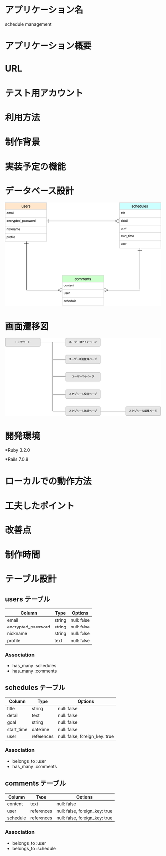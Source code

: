 # アプリケーション名
schedule management

# アプリケーション概要

# URL

# テスト用アカウント

# 利用方法

# 制作背景

# 実装予定の機能

# データベース設計
![ER Diagram](./images/test.png)

# 画面遷移図
![ST Diagram](./images/screen.png)

# 開発環境
*Ruby 3.2.0

*Rails 7.0.8

# ローカルでの動作方法

# 工夫したポイント

# 改善点

# 制作時間

# テーブル設計

## users テーブル

| Column             | Type   | Options     |
| ------------------ | ------ | ----------- |
| email              | string | null: false |
| encrypted_password | string | null: false |
| nickname           | string | null: false |
| profile            | text   | null: false |

### Association

- has_many :schedules
- has_many :comments

## schedules テーブル

| Column     | Type       | Options                        |
| ---------- | ---------- | ------------------------------ |
| title      | string     | null: false                    |
| detail     | text       | null: false                    |
| goal       | string     | null: false                    |
| start_time | datetime   | null: false                    |
| user       | references | null: false, foreign_key: true |

### Association

- belongs_to :user
- has_many :comments

## comments テーブル

| Column   | Type       | Options                        |
| ---------| ---------- | ------------------------------ |
| content  | text       | null: false                    |
| user     | references | null: false, foreign_key: true |
| schedule | references | null: false, foreign_key: true |

### Association

- belongs_to :user
- belongs_to :schedule
